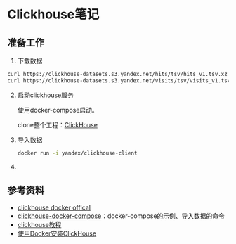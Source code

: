 # Clickhouse笔记



## 准备工作



1. 下载数据

```bash
curl https://clickhouse-datasets.s3.yandex.net/hits/tsv/hits_v1.tsv.xz | unxz --threads=`nproc` > hits_v1.tsv
curl https://clickhouse-datasets.s3.yandex.net/visits/tsv/visits_v1.tsv.xz | unxz --threads=`nproc` > visits_v1.tsv
```



2. 启动clickhouse服务

   使用docker-compose启动。

   clone整个工程：[ClickHouse](https://github.com/ClickHouse/ClickHouse/tree/master/docker/server)

   

3. 导入数据

   ```bash
   docker run -i yandex/clickhouse-client 
   ```

   

4. 

   



## 参考资料

- [clickhouse docker offical](https://hub.docker.com/r/yandex/clickhouse-server/)
- [clickhouse-docker-compose](https://github.com/rongfengliang/clickhouse-docker-compose)：docker-compose的示例、导入数据的命令
- [clickhouse教程](https://clickhouse.tech/docs/zh/getting-started/tutorial/)
- [使用Docker安装ClickHouse](https://my.oschina.net/u/4330033/blog/3264678)

